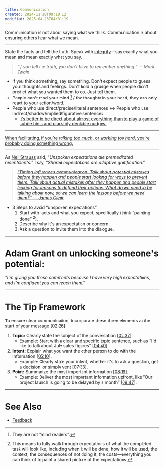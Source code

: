 ```yaml
---
title: Communication
created: 2024-11-18T09:18:12
modified: 2025-08-23T04:31:19
---
```


Communication is not about saying what we think. Communication is about ensuring others hear what we mean.

---

State the facts and tell the truth. Speak with [integrity](integrity.md)—say exactly what you mean and mean exactly what you say.

> _“If you tell the truth, you don't have to remember anything.” — Mark Twain_

* If you think something, say something. Don't expect people to guess your thoughts and feelings. Don't hold a grudge when people didn't predict what you wanted them to do. Just tell them.
* People can't read your mind [^1] / the thoughts in your head, they can only react to your action/word.
* People who use direct/precise/literal sentences ↔ People who use indirect/shadow/implied/figurative sentences
	* [It’s better to be direct about almost everything than to play a game of subtle hints and plausibly deniable nudges.](https://x.com/anuatluru/status/1849840069064159325)

---

[When facilitating, if you’re *talking too much*, or *working too hard*, you’re probably doing something wrong.](https://sketchplanations.com/when-facilitating-if-youre-talking-too-much-or-working-too-hard-youre-probably-doing-something-wrong)

---

As [Neil Strauss](https://www.neilstrauss.com/) said, “_Unspoken expectations are premeditated resentments._” I say, “_Shared expectations are adaptive gratification._”

> _[“Timing influences communication. Talk about potential mistakes before they happen and people start looking for ways to prevent them. Talk about actual mistakes after they happen and people start looking for reasons to defend their actions. What do we need to be talking about now, so we can learn the lessons before we need them?” — James Clear](https://jamesclear.com/3-2-1/june-5-2025)_

* 3 Steps to avoid “unspoken expectations”
	1. Start with facts and what you expect, specifically (think “painting done” [^2]).
	2. Describe why it's an expectation or concern.
	3. Ask a question to invite them into the dialogue.

---

# Adam Grant on unlocking someone's potential:

_“I'm giving you these comments because I have very high expectations, and I'm confident you can reach them.”_

---

# The Tip Framework

To ensure clear communication, incorporate these three elements at the start of your message \[[02:26](https://www.youtube.com/watch?v=rpFmRq5KeJs&t=146)]:

1. **Topic:** Clearly state the subject of the conversation \[[02:37](https://www.youtube.com/watch?v=rpFmRq5KeJs&t=157)].
	* Example: Start with a clear and specific topic sentence, such as “I'd like to talk about July sales figures” \[[04:40](https://www.youtube.com/watch?v=rpFmRq5KeJs&t=280)].
2. **Intent:** Explain what you want the other person to do with the information \[[05:10](https://www.youtube.com/watch?v=rpFmRq5KeJs&t=310)].
	* Example: Clearly state your intent, whether it's to ask a question, get a decision, or simply vent \[[07:33](https://www.youtube.com/watch?v=rpFmRq5KeJs&t=453)].
3. **Point:** Summarize the most important information \[[08:19](https://www.youtube.com/watch?v=rpFmRq5KeJs&t=499)].
	* Example: Deliver the most important information upfront, like “Our project launch is going to be delayed by a month” \[[09:47](https://www.youtube.com/watch?v=rpFmRq5KeJs&t=587)].

---

# See Also

* [Feedback](feedback.md)

[^1]: They are not “mind readers”.
[^2]: This means to fully walk through expectations of what the completed task will look like, including when it will be done, how it will be used, the context, the consequences of not doing it, the costs—everything you can think of to paint a shared picture of the expectations.

